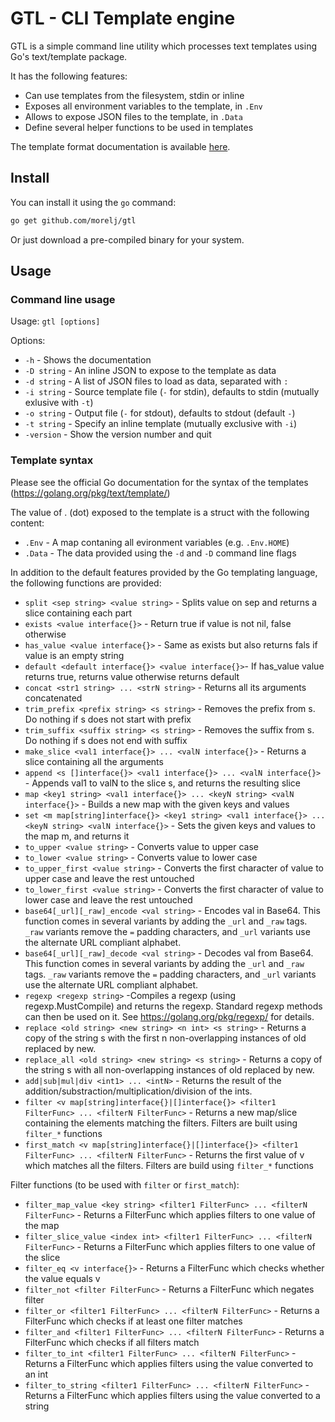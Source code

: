 # GTL - CLI Template engine

GTL is a simple command line utility which processes text templates using Go's text/template package.

It has the following features:

* Can use templates from the filesystem, stdin or inline
* Exposes all environment variables to the template, in `.Env`
* Allows to expose JSON files to the template, in `.Data`
* Define several helper functions to be used in templates

The template format documentation is available [here](https://golang.org/pkg/text/template/).

## Install

You can install it using the `go` command:

```bash
go get github.com/morelj/gtl
```

Or just download a pre-compiled binary for your system.

## Usage

### Command line usage

Usage: `gtl [options]`

Options:

* `-h` - Shows the documentation
* `-D string` - An inline JSON to expose to the template as data
* `-d string` - A list of JSON files to load as data, separated with `:`
* `-i string` - Source template file (`-` for stdin), defaults to stdin (mutually exlusive with `-t`)
* `-o string` - Output file (`-` for stdout), defaults to stdout (default `-`)
* `-t string` - Specify an inline template (mutually exclusive with `-i`)
* `-version` - Show the version number and quit

### Template syntax

Please see the official Go documentation for the syntax of the templates (https://golang.org/pkg/text/template/)

The value of . (dot) exposed to the template is a struct with the following content:

* `.Env` - A map contaning all evironment variables (e.g. `.Env.HOME`)
* `.Data` - The data provided using the `-d` and `-D` command line flags

In addition to the default features provided by the Go templating language, the following functions are provided:

* `split <sep string> <value string>` - Splits value on sep and returns a slice containing each part
* `exists <value interface{}>` - Return true if value is not nil, false otherwise
* `has_value <value interface{}>` - Same as exists but also returns fals if value is an empty string
* `default <default interface{}> <value interface{}>`- If has_value value returns true, returns value otherwise returns default
* `concat <str1 string> ... <strN string>` - Returns all its arguments concatenated
* `trim_prefix <prefix string> <s string>` - Removes the prefix from s. Do nothing if s does not start with prefix
* `trim_suffix <suffix string> <s string>` - Removes the suffix from s. Do nothing if s does not end with suffix
* `make_slice <val1 interface{}> ... <valN interface{}>` - Returns a slice containing all the arguments
* `append <s []interface{}> <val1 interface{}> ... <valN interface{}>` - Appends val1 to valN to the slice s, and returns the resulting slice
* `map <key1 string> <val1 interface{}> ... <keyN string> <valN interface{}>` - Builds a new map with the given keys and values
* `set <m map[string]interface{}> <key1 string> <val1 interface{}> ... <keyN string> <valN interface{}>` - Sets the given keys and values to the map m, and returns it
* `to_upper <value string>` - Converts value to upper case
* `to_lower <value string>` - Converts value to lower case
* `to_upper_first <value string>` - Converts the first character of value to upper case and leave the rest untouched
* `to_lower_first <value string>` - Converts the first character of value to lower case and leave the rest untouched
* `base64[_url][_raw]_encode <val string>` - Encodes val in Base64. This function comes in several variants by adding the `_url` and `_raw` tags.
  `_raw` variants remove the `=` padding characters, and `_url` variants use the alternate URL compliant alphabet.
* `base64[_url][_raw]_decode <val string>` - Decodes val from Base64. This function comes in several variants by adding the `_url` and `_raw` tags.
  `_raw` variants remove the `=` padding characters, and `_url` variants use the alternate URL compliant alphabet.
* `regexp <regexp string>` -Compiles a regexp (using regexp.MustCompile) and returns the regexp. Standard regexp methods can then be used on it. See https://golang.org/pkg/regexp/ for details.
* `replace <old string> <new string> <n int> <s string>` - Returns a copy of the string s with the first n non-overlapping instances of old replaced by new.
* `replace_all <old string> <new string> <s string>` - Returns a copy of the string s with all non-overlapping instances of old replaced by new.
* `add|sub|mul|div <int1> ... <intN>` - Returns the result of the addition/substraction/multiplication/division of the ints.
* `filter <v map[string]interface{}|[]interface{}> <filter1 FilterFunc> ... <filterN FilterFunc>` - Returns a new map/slice containing the elements matching the filters. Filters are built using `filter_*` functions
* `first_match <v map[string]interface{}|[]interface{}> <filter1 FilterFunc> ... <filterN FilterFunc>` - Returns the first value of v which matches all the filters. Filters are build using `filter_*` functions

Filter functions (to be used with `filter` or `first_match`):

* `filter_map_value <key string> <filter1 FilterFunc> ... <filterN FilterFunc>` - Returns a FilterFunc which applies filters to one value of the map
* `filter_slice_value <index int> <filter1 FilterFunc> ... <filterN FilterFunc>` - Returns a FilterFunc which applies filters to one value of the slice
* `filter_eq <v interface{}>` - Returns a FilterFunc which checks whether the value equals v
* `filter_not <filter FilterFunc>` - Returns a FilterFunc which negates filter
* `filter_or <filter1 FilterFunc> ... <filterN FilterFunc>` - Returns a FilterFunc which checks if at least one filter matches
* `filter_and <filter1 FilterFunc> ... <filterN FilterFunc>` - Returns a FilterFunc which checks if all filters match
* `filter_to_int <filter1 FilterFunc> ... <filterN FilterFunc>` - Returns a FilterFunc which applies filters using the value converted to an int
* `filter_to_string <filter1 FilterFunc> ... <filterN FilterFunc>` - Returns a FilterFunc which applies filters using the value converted to a string
